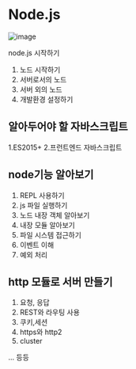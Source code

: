 # Node.js

![image](https://github.com/fire-irror/Node.js-TIL/assets/113905110/794e9522-4f47-41ad-9141-13cecb42bdd1)


node.js 시작하기

1. 노드 시작하기
2. 서버로서의 노드
3. 서버 외의 노드
4. 개발환경 설정하기

## 알아두어야 할 자바스크립트
1.ES2015+
2.프런트엔드 자바스크립트


## node기능 알아보기
1. REPL 사용하기
2. js 파일 실행하기
3. 노드 내장 객체 알아보기
4. 내장 모듈 알아보기
5. 파일 시스템 접근하기
6. 이벤트 이해
7. 예외 처리

## http 모듈로 서버 만들기
1. 요청, 응답
2. REST와 라우팅 사용
3. 쿠키,세션
4. https와 http2
5. cluster

... 등등
